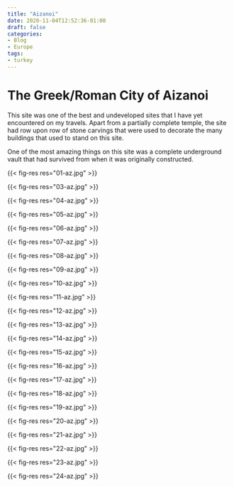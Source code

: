 ```yaml
---
title: "Aizanoi"
date: 2020-11-04T12:52:36-01:00
draft: false
categories:
- Blog
- Europe
tags:
- turkey
---
```


# The Greek/Roman City of Aizanoi

This site was one of the best and undeveloped sites that I have yet encountered on my travels. Apart from a partially complete temple, the site had row upon row of stone carvings that were used to decorate the many buildings that used to stand on this site.

One of the most amazing things on this site was a complete underground vault that had survived from when it was originally constructed.

{{< fig-res res="01-az.jpg" >}}

{{< fig-res res="03-az.jpg" >}}

{{< fig-res res="04-az.jpg" >}}

{{< fig-res res="05-az.jpg" >}}

{{< fig-res res="06-az.jpg" >}}

{{< fig-res res="07-az.jpg" >}}

{{< fig-res res="08-az.jpg" >}}

{{< fig-res res="09-az.jpg" >}}

{{< fig-res res="10-az.jpg" >}}

{{< fig-res res="11-az.jpg" >}}

{{< fig-res res="12-az.jpg" >}}

{{< fig-res res="13-az.jpg" >}}

{{< fig-res res="14-az.jpg" >}}

{{< fig-res res="15-az.jpg" >}}

{{< fig-res res="16-az.jpg" >}}

{{< fig-res res="17-az.jpg" >}}

{{< fig-res res="18-az.jpg" >}}

{{< fig-res res="19-az.jpg" >}}

{{< fig-res res="20-az.jpg" >}}

{{< fig-res res="21-az.jpg" >}}

{{< fig-res res="22-az.jpg" >}}

{{< fig-res res="23-az.jpg" >}}

{{< fig-res res="24-az.jpg" >}}
